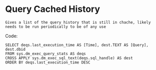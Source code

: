 # Query Cached History

    Gives a list of the query history that is still in chache, likely needs to be run periodically to be of any use
    
Code:

    SELECT deqs.last_execution_time AS [Time], dest.TEXT AS [Query], dest.dbid
    FROM sys.dm_exec_query_stats AS deqs
    CROSS APPLY sys.dm_exec_sql_text(deqs.sql_handle) AS dest
    ORDER BY deqs.last_execution_time DESC
